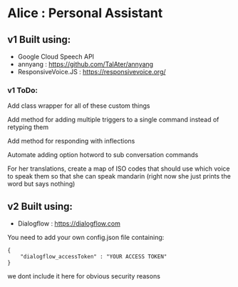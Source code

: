 # Alice : Personal Assistant

## v1 Built using:
- Google Cloud Speech API
- annyang : https://github.com/TalAter/annyang
- ResponsiveVoice.JS : https://responsivevoice.org/

### v1 ToDo:

Add class wrapper for all of these custom things

Add method for adding multiple triggers to a single command instead of retyping them

Add method for responding with inflections

Automate adding option hotword to sub conversation commands

For her translations, create a map of ISO codes that should use which voice to speak them so that she can speak mandarin (right now she just prints the word but says nothing)


## v2 Built using:
- Dialogflow : https://dialogflow.com

You need to add your own config.json file containing:
```
{
    "dialogflow_accessToken" : "YOUR ACCESS TOKEN"
}
```
we dont include it here for obvious security reasons
